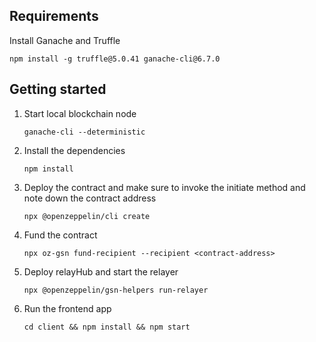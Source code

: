 ## Requirements

Install Ganache and Truffle

```
npm install -g truffle@5.0.41 ganache-cli@6.7.0
```

## Getting started

1. Start local blockchain node

    ```
    ganache-cli --deterministic
    
    ```
2. Install the dependencies

    ```
    npm install
    ```   
   
3. Deploy the contract and make sure to invoke the initiate method and note down the contract address

    ```
    npx @openzeppelin/cli create
    ```

4. Fund the contract

    ```
    npx oz-gsn fund-recipient --recipient <contract-address>
    ```
    
5. Deploy relayHub and start the relayer    

    ``` 
    npx @openzeppelin/gsn-helpers run-relayer
    ```

6. Run the frontend app

    ```
    cd client && npm install && npm start
    ```
